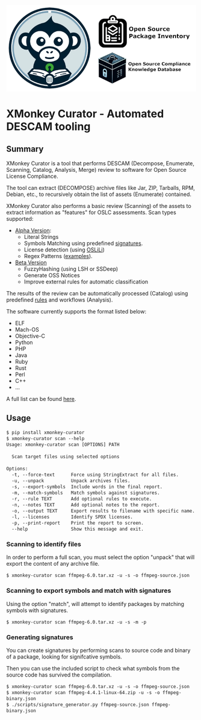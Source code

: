 ![Logo](https://github.com/Xpertians/xmonkey-curator/blob/main/logos/monkey_curator_github.png?raw=true)

# XMonkey Curator - Automated DESCAM tooling

## Summary

XMonkey Curator is a tool that performs DESCAM (Decompose, Enumerate, Scanning, Catalog, Analysis, Merge) review to software for Open Source License Compliance.

The tool can extract (DECOMPOSE) archive files like Jar, ZIP, Tarballs, RPM, Debian, etc., to recursively obtain the list of assets (Enumerate) contained.

XMonkey Curator also performs a basic review (Scanning) of the assets to extract information as "features" for OSLC assessments.
Scan types supported:
- [Alpha Version](https://github.com/Xpertians/xmonkey-curator/milestone/1):
  - Literal Strings
  - Symbols Matching using predefined [signatures](https://github.com/Xpertians/xmonkey-curator/tree/main/src/xmonkey_curator/signatures).
  - License detection (using [OSLiLi](https://github.com/Xpertians/oslili))
  - Regex Patterns ([examples](https://github.com/Xpertians/xmonkey-curator/tree/main/src/xmonkey_curator/licenses)).
- [Beta Version](https://github.com/Xpertians/xmonkey-curator/milestone/2)
  - FuzzyHashing (using LSH or SSDeep)
  - Generate OSS Notices
  - Improve external rules for automatic classification

The results of the review can be automatically processed (Catalog) using predefined [rules](https://github.com/Xpertians/xmonkey-curator/blob/main/src/xmonkey_curator/rules/) and workflows (Analysis).

The software currently supports the format listed below:
* ELF
* Mach-OS
* Objective-C
* Python
* PHP
* Java
* Ruby
* Rust
* Perl
* C++
* ...

A full list can be found [here](https://github.com/Xpertians/xmonkey-curator/blob/main/src/xmonkey_curator/handler_registry.py#L10).


## Usage

```
$ pip install xmonkey-curator
$ xmonkey-curator scan --help
Usage: xmonkey-curator scan [OPTIONS] PATH

  Scan target files using selected options

Options:
  -t, --force-text      Force using StringExtract for all files.
  -u, --unpack          Unpack archives files.
  -s, --export-symbols  Include words in the final report.
  -m, --match-symbols   Match symbols against signatures.
  -r, --rule TEXT       Add optional rules to execute.
  -n, --notes TEXT      Add optional notes to the report.
  -o, --output TEXT     Export results to filename with specific name.
  -l, --licenses        Identify SPDX licenses.
  -p, --print-report    Print the report to screen.
  --help                Show this message and exit.

```

### Scanning to identify files

In order to perform a full scan, you must select the option "unpack" that will export the content of any archive file.

```
$ xmonkey-curator scan ffmpeg-6.0.tar.xz -u -s -o ffmpeg-source.json
```

### Scanning to export symbols and match with signatures

Using the option "match", will attempt to identify packages by matching symbols with signatures.

```
$ xmonkey-curator scan ffmpeg-6.0.tar.xz -u -s -m -p
```

### Generating signatures

You can create signatures by performing scans to source code and binary of a package, looking for signifcative symbols.

Then you can use the included script to check what symbols from the source code has survived the compilation.

```
$ xmonkey-curator scan ffmpeg-6.0.tar.xz -u -s -o ffmpeg-source.json
$ xmonkey-curator scan ffmpeg-4.4.1-linux-64.zip -u -s -o ffmpeg-binary.json
$ ./scripts/signature_generator.py ffmpeg-source.json ffmpeg-binary.json

```

